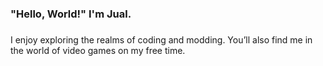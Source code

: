 <h3 align="left">"Hello, World!" I'm Jual.</h3>

###

<p align="left">I enjoy exploring the realms of coding and modding. You’ll also find me in the world of video games on my free time.</p>
